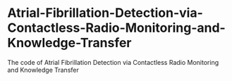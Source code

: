 # Atrial-Fibrillation-Detection-via-Contactless-Radio-Monitoring-and-Knowledge-Transfer
The code of Atrial Fibrillation Detection via Contactless Radio Monitoring and Knowledge Transfer
